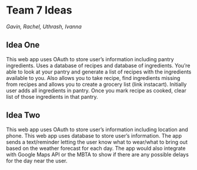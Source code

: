 # Team 7 Ideas
*Gavin, Rachel, Uthrash, Ivanna*

## Idea One
This web app uses OAuth to store user’s information including pantry ingredients. Uses a database of recipes and database of ingredients. You’re able to look at your pantry and generate a list of recipes with the ingredients available to you. Also allows you to take recipe, find ingredients missing from recipes and allows you to create a grocery list (link instacart). Initially user adds all ingredients in pantry. Once you mark recipe as cooked, clear list of those ingredients in that pantry.

## Idea Two
This web app uses OAuth to store user’s information including location and phone. This web app uses database to store user’s information. The app sends a text/reminder letting the user know what to wear/what to bring out based on the weather forecast for each day. The app would also integrate with Google Maps API or the MBTA to show if there are any possible delays for the day near the user.
